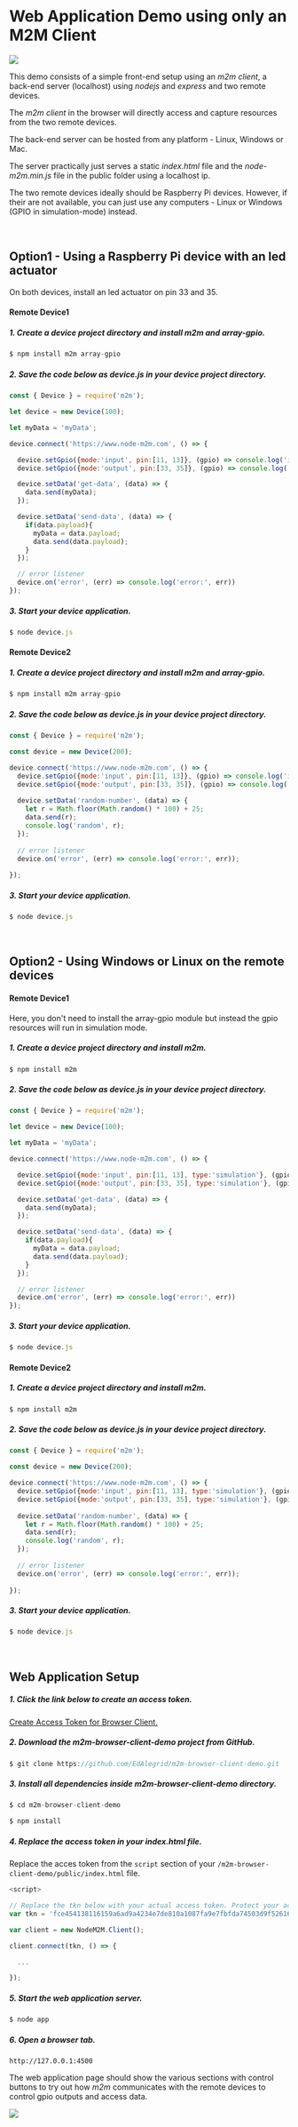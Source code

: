 # Web Application Demo using only an M2M Client

![](assets/webApplicationDemo.svg)
[](https://raw.githubusercontent.com/EdoLabs/src2/master/quicktour4.svg?sanitize=true)

<!-- This is a quick demo on how to integrate *m2m* into your web application project. -->

This demo consists of a simple front-end setup using an *m2m client*, a back-end server (localhost) using *nodejs* and *express* and two remote devices. 

The *m2m client* in the browser will directly access and capture resources from the two remote devices.

The back-end server can be hosted from any platform - Linux, Windows or Mac. 

The server practically just serves a static *index.html* file and the *node-m2m.min.js* file in the public folder using a localhost ip.

The two remote devices ideally should be Raspberry Pi devices. However, if their are not available, you can just use any computers - Linux or Windows (GPIO in simulation-mode) instead.

<br>

## Option1 - Using a Raspberry Pi device with an led actuator

On both devices, install an led actuator on pin 33 and 35.

#### Remote Device1

##### 1. Create a device project directory and install *m2m* and *array-gpio*.
```js
$ npm install m2m array-gpio
```
##### 2. Save the code below as *device.js* in your device project directory.

```js
const { Device } = require('m2m');

let device = new Device(100);

let myData = 'myData';

device.connect('https://www.node-m2m.com', () => {

  device.setGpio({mode:'input', pin:[11, 13]}, (gpio) => console.log('input pin', gpio.pin, 'state', gpio.state));
  device.setGpio({mode:'output', pin:[33, 35]}, (gpio) => console.log('output pin', gpio.pin, 'state', gpio.state));

  device.setData('get-data', (data) => {
    data.send(myData);
  });

  device.setData('send-data', (data) => {
    if(data.payload){
      myData = data.payload;
      data.send(data.payload);
    }
  });

  // error listener
  device.on('error', (err) => console.log('error:', err))
});
```
##### 3. Start your device application.
```js
$ node device.js
```
#### Remote Device2

##### 1. Create a device project directory and install *m2m* and *array-gpio*.
```js
$ npm install m2m array-gpio
```
##### 2. Save the code below as *device.js* in your device project directory.

```js
const { Device } = require('m2m');

const device = new Device(200);

device.connect('https://www.node-m2m.com', () => {
  device.setGpio({mode:'input', pin:[11, 13]}, (gpio) => console.log('input pin', gpio.pin, 'state', gpio.state));
  device.setGpio({mode:'output', pin:[33, 35]}, (gpio) => console.log('output pin', gpio.pin, 'state', gpio.state));
  
  device.setData('random-number', (data) => {
    let r = Math.floor(Math.random() * 100) + 25;
    data.send(r);
    console.log('random', r);
  });
    
  // error listener
  device.on('error', (err) => console.log('error:', err));
  
});
```
##### 3. Start your device application.
```js
$ node device.js
```
<br>

## Option2 - Using Windows or Linux on the remote devices
#### Remote Device1

Here, you don't need to install the array-gpio module but instead the gpio resources will run in simulation mode.

##### 1. Create a device project directory and install *m2m*.
```js
$ npm install m2m
```
##### 2. Save the code below as *device.js* in your device project directory.

```js
const { Device } = require('m2m');

let device = new Device(100);

let myData = 'myData';

device.connect('https://www.node-m2m.com', () => {

  device.setGpio({mode:'input', pin:[11, 13], type:'simulation'}, (gpio) => console.log('input pin', gpio.pin, 'state', gpio.state));
  device.setGpio({mode:'output', pin:[33, 35], type:'simulation'}, (gpio) => console.log('output pin', gpio.pin, 'state', gpio.state));

  device.setData('get-data', (data) => {
    data.send(myData);
  });

  device.setData('send-data', (data) => {
    if(data.payload){
      myData = data.payload;
      data.send(data.payload);
    }
  });

  // error listener
  device.on('error', (err) => console.log('error:', err))
});
```
##### 3. Start your device application.
```js
$ node device.js
```
#### Remote Device2

##### 1. Create a device project directory and install *m2m*.
```js
$ npm install m2m
```
##### 2. Save the code below as *device.js* in your device project directory.

```js
const { Device } = require('m2m');

const device = new Device(200);

device.connect('https://www.node-m2m.com', () => {
  device.setGpio({mode:'input', pin:[11, 13], type:'simulation'}, (gpio) => console.log('input pin', gpio.pin, 'state', gpio.state));
  device.setGpio({mode:'output', pin:[33, 35], type:'simulation'}, (gpio) => console.log('output pin', gpio.pin, 'state', gpio.state));
    
  device.setData('random-number', (data) => {
    let r = Math.floor(Math.random() * 100) + 25;
    data.send(r);
    console.log('random', r);
  });
  
  // error listener
  device.on('error', (err) => console.log('error:', err));
  
});
```
##### 3. Start your device application.
```js
$ node device.js
```

<br>

## Web Application Setup

##### 1. Click the link below to create an access token.
[Create Access Token for Browser Client.](https://github.com/EdAlegrid/m2m-api#create-an-access-token-for-browser-client)

##### 2. Download the *m2m-browser-client-demo* project from *GitHub*.
```js
$ git clone https://github.com/EdAlegrid/m2m-browser-client-demo.git
```
##### 3. Install all dependencies inside *m2m-browser-client-demo* directory.
```js
$ cd m2m-browser-client-demo
```
```js
$ npm install
```
##### 4. Replace the access token in your index.html file.

Replace the acces token from the `script` section of your `/m2m-browser-client-demo/public/index.html` file. 
```js
<script>

// Replace the tkn below with your actual access token. Protect your access token at all times.  
var tkn = 'fce454138116159a6ad9a4234e7de810a1087fa9e7fbfda74503d9f52616fc5';

var client = new NodeM2M.Client();

client.connect(tkn, () => {

  ...

});  
```
##### 5. Start the web application server.
```js
$ node app
```
##### 6. Open a browser tab.
`http://127.0.0.1:4500`

The web application page should show the various sections with control buttons to try out how *m2m* communicates with the remote devices to control gpio outputs and access data.

![](assets/browserClientDemo.svg)


